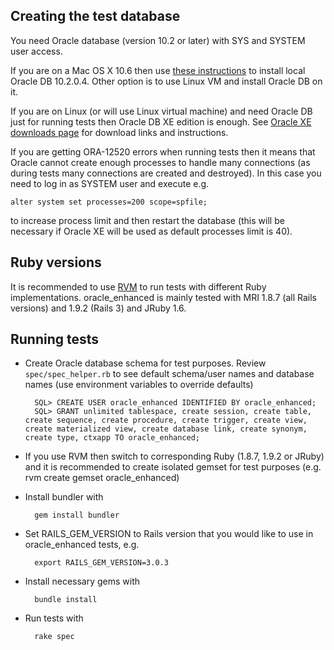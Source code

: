 Creating the test database
--------------------------

You need Oracle database (version 10.2 or later) with SYS and SYSTEM user access.

If you are on a Mac OS X 10.6 then use [these instructions](http://blog.rayapps.com/2009/09/14/how-to-install-oracle-database-10g-on-mac-os-x-snow-leopard) to install local Oracle DB 10.2.0.4. Other option is to use Linux VM and install Oracle DB on it.

If you are on Linux (or will use Linux virtual machine) and need Oracle DB just for running tests then Oracle DB XE edition is enough. See [Oracle XE downloads page](http://www.oracle.com/technetwork/database/express-edition/downloads/index.html) for download links and instructions.

If you are getting ORA-12520 errors when running tests then it means that Oracle cannot create enough processes to handle many connections (as during tests many connections are created and destroyed). In this case you need to log in as SYSTEM user and execute e.g.

    alter system set processes=200 scope=spfile;

to increase process limit and then restart the database (this will be necessary if Oracle XE will be used as default processes limit is 40).

Ruby versions
-------------

It is recommended to use [RVM](http://rvm.beginrescueend.com) to run tests with different Ruby implementations. oracle_enhanced is mainly tested with MRI 1.8.7 (all Rails versions) and 1.9.2 (Rails 3) and JRuby 1.6.

Running tests
-------------

* Create Oracle database schema for test purposes. Review `spec/spec_helper.rb` to see default schema/user names and database names (use environment variables to override defaults)

        SQL> CREATE USER oracle_enhanced IDENTIFIED BY oracle_enhanced;
        SQL> GRANT unlimited tablespace, create session, create table, create sequence, create procedure, create trigger, create view, create materialized view, create database link, create synonym, create type, ctxapp TO oracle_enhanced;

* If you use RVM then switch to corresponding Ruby (1.8.7, 1.9.2 or JRuby) and it is recommended to create isolated gemset for test purposes (e.g. rvm create gemset oracle_enhanced)

* Install bundler with

        gem install bundler

* Set RAILS_GEM_VERSION to Rails version that you would like to use in oracle_enhanced tests, e.g.

        export RAILS_GEM_VERSION=3.0.3

* Install necessary gems with

        bundle install

* Run tests with

        rake spec
